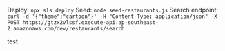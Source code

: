 Deploy: `npx sls deploy`
Seed: `node seed-restaurants.js`
Search endpoint: `curl -d '{"theme":"cartoon"}' -H "Content-Type: application/json" -X POST https://gtzx2vlssf.execute-api.ap-southeast-2.amazonaws.com/dev/restaurants/search`

test
